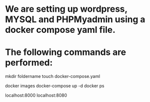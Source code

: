# We are setting up wordpress, MYSQL and PHPMyadmin using a docker compose yaml file.

# The following commands are performed:

mkdir foldername
touch docker-compose.yaml

docker images
docker-compose up -d
docker ps

localhost:8000
localhost:8080

